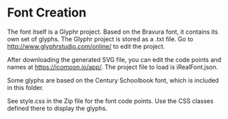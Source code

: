 # Font Creation

The font itself is a Glyphr project. Based on the Bravura font, it contains its own set of glyphs. The Glyphr project is stored as a .txt file. Go to http://www.glyphrstudio.com/online/ to edit the project.

After downloading the generated SVG file, you can edit the code points and names at https://icomoon.io/app/. The project file to load is iRealFont.json.

Some glyphs are based on the Century Schoolbook font, which is included in this folder.

See style.css in the Zip file for the font code points. Use the CSS classes defined there to display the glyphs.
